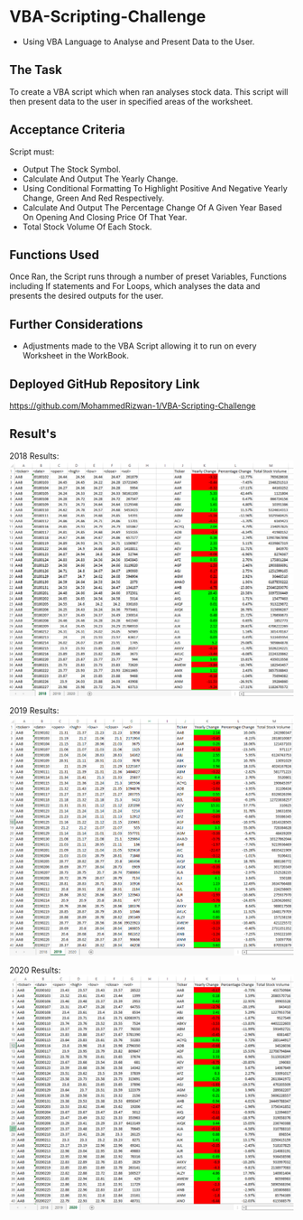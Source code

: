 # VBA-Scripting-Challenge
* Using VBA Language to Analyse and Present Data to the User.

## The Task 
To create a VBA script which when ran analyses stock data. This script will then present data to the user in specified areas of the worksheet.

## Acceptance Criteria

Script must:
* Output The Stock Symbol.
* Calculate And Output The Yearly Change.
* Using Conditional Formatting To Highlight Positive And Negative Yearly Change, Green And Red Respectively.
* Calculate And Output The Percentage Change Of A Given Year Based On Opening And Closing Price Of That Year.
* Total Stock Volume Of Each Stock.

## Functions Used 

Once Ran, the Script runs through a number of preset Variables, Functions including If statements and For Loops, which analyses the data and presents the desired outputs for the user.  

## Further Considerations 
* Adjustments made to the VBA Script allowing it to run on every Worksheet in the WorkBook.

## Deployed GitHub Repository Link

https://github.com/MohammedRizwan-1/VBA-Scripting-Challenge

## Result's 

2018 Results:
![](2018_Results.png)

2019 Results:
![](2019_Result.png)

2020 Results:
![](2020_Results.png)